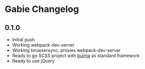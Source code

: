 # Gabie Changelog

## 0.1.0

* Initial push
* Working webpack-dev-server
* Working browsersync, proxies webpack-dev-server
* Ready to go SCSS project with [bulma](http://bulma.io/) as standard framework
* Ready to use jQuery